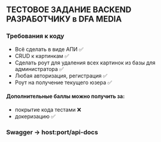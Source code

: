 ## ТЕСТОВОЕ ЗАДАНИЕ BACKEND РАЗРАБОТЧИКУ в DFA MEDIA

### Требования к коду

- Всё сделать в виде АПИ ✅
- CRUD к картинкам ✅
- Сделать роут для удаления всех картинок из базы для администратора ✅
- Любая авторизация, регистрация ✅
- Роут на получение текущего юзера ✅

#### Дополнительные баллы можно получить за:

- покрытие кода тестами ❌
- докеризацию ✅

### Swagger -> host:port/api-docs
